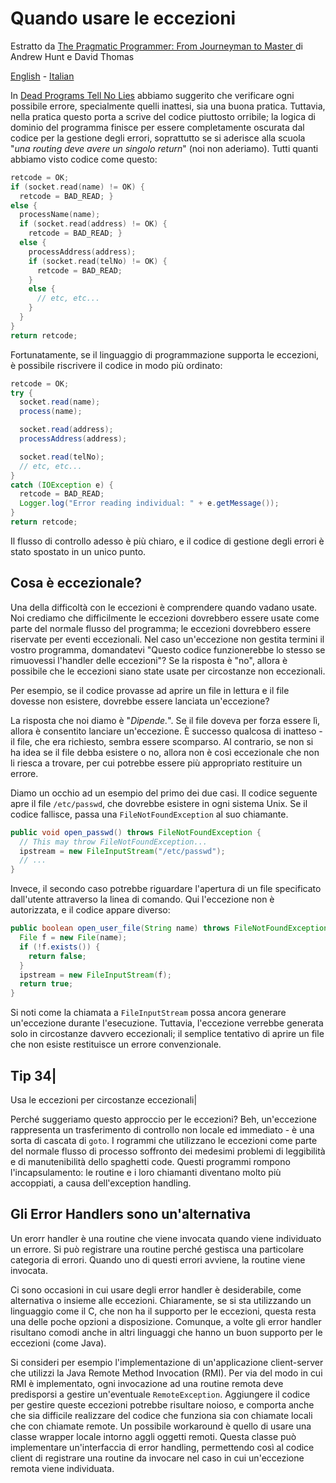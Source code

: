 # Quando usare le eccezioni


Estratto da [The Pragmatic Programmer: From Journeyman to Master ](http://www.amazon.it/The-Pragmatic-Programmer-Journeyman-Master/dp/020161622X) di Andrew Hunt e David Thomas

[English](README.md) - [Italian](README-italian.md)

In [Dead Programs Tell No Lies](../DeadProgramsTellNoLies/README-italian.md) abbiamo suggerito che verificare ogni possibile errore, specialmente quelli inattesi, sia una buona pratica. Tuttavia, nella pratica questo porta a scrive del codice piuttosto orribile; la logica di dominio del programma finisce per essere completamente oscurata dal codice per la gestione degli errori, soprattutto se si aderisce alla scuola "*una routing deve avere un singolo return*" (noi non aderiamo). Tutti quanti abbiamo visto codice come questo:

```c
retcode = OK;
if (socket.read(name) != OK) {
  retcode = BAD_READ; }
else {
  processName(name);
  if (socket.read(address) != OK) {
    retcode = BAD_READ; }
  else {
    processAddress(address);
    if (socket.read(telNo) != OK) {
      retcode = BAD_READ;
    }
    else {
      // etc, etc...
    }
  }
}
return retcode;
```

Fortunatamente, se il linguaggio di programmazione supporta le eccezioni, è possibile riscrivere il codice in modo più ordinato:

```java
retcode = OK;
try {
  socket.read(name);
  process(name);

  socket.read(address);
  processAddress(address);

  socket.read(telNo);
  // etc, etc...
}
catch (IOException e) {
  retcode = BAD_READ;
  Logger.log("Error reading individual: " + e.getMessage());
}
return retcode;
```

Il flusso di controllo adesso è più chiaro, e il codice di gestione degli errori è stato spostato in un unico punto.


## Cosa è eccezionale?

Una della difficoltà con le eccezioni è comprendere quando vadano usate. Noi crediamo che difficilmente le eccezioni dovrebbero essere usate come parte del normale flusso del programma; le eccezioni dovrebbero essere riservate per eventi eccezionali. Nel caso un'eccezione non gestita termini il vostro programma, domandatevi "Questo codice funzionerebbe lo stesso se rimuovessi l'handler delle eccezioni"? Se la risposta è "no", allora è possibile che le eccezioni siano state usate per circostanze non eccezionali.

Per esempio, se il codice provasse ad aprire un file in lettura e il file dovesse non esistere, dovrebbe essere lanciata un'eccezione?

La risposta che noi diamo è "*Dipende.*". Se il file doveva per forza essere lì, allora è consentito lanciare un'eccezione. È successo qualcosa di inatteso - il file, che era richiesto, sembra essere scomparso. Al contrario, se non si ha idea se il file debba esistere o no, allora non è così eccezionale che non li riesca a trovare, per cui potrebbe essere più appropriato restituire un errore.

Diamo un occhio ad un esempio del primo dei due casi. Il codice seguente apre il file `/etc/passwd`, che dovrebbe esistere in ogni sistema Unix. Se il codice fallisce, passa una `FileNotFoundException` al suo chiamante.

```java
public void open_passwd() throws FileNotFoundException {
  // This may throw FileNotFoundException...
  ipstream = new FileInputStream("/etc/passwd");
  // ...
}
```

Invece, il secondo caso potrebbe riguardare l'apertura di un file specificato dall'utente attraverso la linea di comando. Qui l'eccezione non è autorizzata, e il codice appare diverso:

```java
public boolean open_user_file(String name) throws FileNotFoundException {
  File f = new File(name);
  if (!f.exists()) {
    return false;
  }
  ipstream = new FileInputStream(f);
  return true;
}
```

Si noti come la chiamata a `FileInputStream` possa ancora generare un'eccezione durante l'esecuzione. Tuttavia, l'eccezione verrebbe generata solo in circostanze davvero eccezionali; il semplice tentativo di aprire un file che non esiste restituisce un errore convenzionale.


Tip 34|
------
Usa le eccezioni per circostanze eccezionali|

Perché suggeriamo questo approccio per le eccezioni? Beh, un'eccezione rappresenta un trasferimento di controllo non locale ed immediato - è una sorta di cascata di `goto`. I rogrammi che utilizzano le eccezioni come parte del normale flusso di processo soffronto dei medesimi problemi di leggibilità e di manutenibilità dello spaghetti code. Questi programmi rompono l'incapsulamento: le routine e i loro chiamanti diventano molto più accoppiati, a causa dell'exception handling.

## Gli Error Handlers sono un'alternativa

Un erorr handler è una routine che viene invocata quando viene individuato un errore. Si può registrare una routine perché gestisca una particolare categoria di errori. Quando uno di questi errori avviene, la routine viene invocata.

Ci sono occasioni in cui usare degli error handler è desiderabile, come alternativa o insieme alle eccezioni. Chiaramente, se si sta utilizzando un linguaggio come il C, che non ha il supporto per le eccezioni, questa resta una delle poche opzioni a disposizione. Comunque, a volte gli error handler risultano comodi anche in altri linguaggi che hanno un buon supporto per le eccezioni (come Java).

Si consideri per esempio l'implementazione di un'applicazione client-server che utilizzi la Java Remote Method Invocation (RMI). Per via del modo in cui RMI è implementato, ogni invocazione ad una routine remota deve predisporsi a gestire un'eventuale `RemoteException`. Aggiungere il codice per gestire queste eccezioni potrebbe risultare noioso, e comporta anche che sia difficile realizzare del codice che funziona sia con chiamate locali che con chiamate remote. Un possibile workaround è quello di usare una classe wrapper locale intorno aggli oggetti remoti. Questa classe può implementare un'interfaccia di error handling, permettendo così al codice client di registrare una routine da invocare nel caso in cui un'eccezione remota viene individuata.

